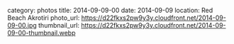 category: photos 
title: 2014-09-09-00
date: 2014-09-09
location: Red Beach Akrotiri
photo_url: https://d22fkxs2pw9y3y.cloudfront.net/2014-09-09-00.jpg
thumbnail_url: https://d22fkxs2pw9y3y.cloudfront.net/2014-09-09-00-thumbnail.webp

 